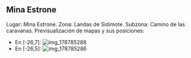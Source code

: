 ## Mina Estrone
Lugar: Mina Estrone.
Zona: Landas de Sidimote.
Subzona: Camino de las caravanas.
Previsualización de mapas y sus posiciones:
- En [-26,7]: ![img_178785288](https://media.discordapp.net/attachments/1115311447145193482/1115340490372558909/178785288.jpg)
- En [-26,5]: ![img_178785286](https://media.discordapp.net/attachments/1115311447145193482/1115340487461720104/178785286.jpg)